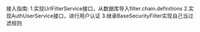



接入指南:
1.实现UrlFilterService接口，从数据库导入filter.chain.definitions
2.实现AuthUserService接口，进行用户认证
3.继承BaseSecurityFilter实现自己当过滤规则


